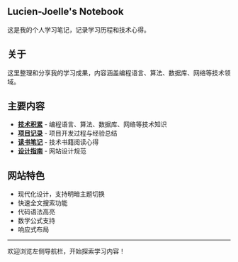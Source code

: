 ## Lucien-Joelle's Notebook

这是我的个人学习笔记，记录学习历程和技术心得。

## 关于

这里整理和分享我的学习成果，内容涵盖编程语言、算法、数据库、网络等技术领域。

## 主要内容

- [**技术积累**](技术积累/index.md) - 编程语言、算法、数据库、网络等技术知识
- [**项目记录**](项目记录/index.md) - 项目开发过程与经验总结 
- [**读书笔记**](读书笔记/index.md) - 技术书籍阅读心得
- [**设计指南**](设计指南.md) - 网站设计规范

## 网站特色

- 现代化设计，支持明暗主题切换
- 快速全文搜索功能
- 代码语法高亮
- 数学公式支持
- 响应式布局

---

欢迎浏览左侧导航栏，开始探索学习内容！
